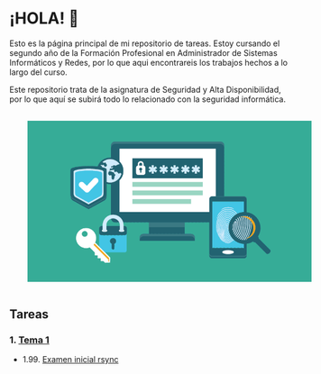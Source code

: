 # ¡HOLA! 👋

Esto es la página principal de mi repositorio de tareas.
Estoy cursando el segundo año de la Formación Profesional en Administrador de Sistemas Informáticos y Redes, por lo que aqui encontrareis los trabajos hechos a lo largo del curso.

Este repositorio trata de la asignatura de Seguridad y Alta Disponibilidad, por lo que aquí se subirá todo lo relacionado con la seguridad informática.

<p style="text-align: center;">
    <img src="./IMG/seguridad.png" alt="imgseguridad" width="800" style="vertical-align: middle; margin: 1rem 2rem;"/>
</p>

## Tareas
### 1. [Tema 1](./Tema1/)
  - 1.99. [Examen inicial rsync](./Tema%201/Prueba%20rsync/)
